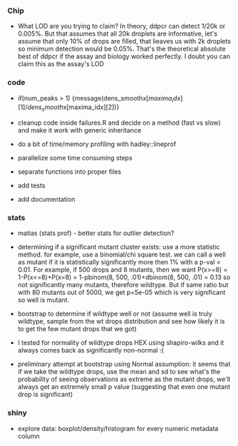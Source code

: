 ### Chip

- What LOD are you trying to claim? In theory, ddpcr can detect 1/20k or 0.005%. But that assumes that all 20k droplets are informative, let's assume that only 10% of drops are filled, that lieaves us with 2k droplets so minimum detection would be 0.05%. That's the theoretical absolute best of ddpcr if the assay and biology worked perfectly. I doubt you can claim this as the assay's LOD


### code

- if(num_peaks > 1) {message(dens_smooth$x[maxima_idx][1]/dens_smooth$x[maxima_idx][2])}

- cleanup code inside failures.R and decide on a method (fast vs slow) and make it work with generic inheritance

- do a bit of time/memory profiling with hadley::lineprof  

- parallelize some time consuming steps

- separate functions into proper files

- add tests

- add documentation



### stats

- matias (stats prof) - better stats for outlier detection?

- determining if a significant mutant cluster exists: use a more statistic method.
for example, use a binomial/chi square test. we can call a well as mutant if it is
statistically significantly more then 1% with a p-val < 0.01. For example, if 500
drops and 8 mutants, then we want P(x>=8) = 1-P(x<=8)+P(x=8) =
1-pbinom(8, 500, .01)+dbinom(8, 500, .01) = 0.13 so not significantly many mutants,
therefore wildtype.  But if same ratio but with 80 mutants out of 5000, we get
p=5e-05 which is very significant so well is mutant.

- bootstrap to determine if wildtype well or not (assume well is truly wildtype,
sample from the wt drops distribution and see how likely it is to get the few mutant
drops that we got)

- I tested for normality of wildtype drops HEX using shapiro-wilks and it always
comes back as significantly non-normal :(

- preliminary attempt at bootstrap using Normal assumption: it seems that if we
take the wildtype drops, use the mean and sd to see what's the probability of
seeing observations as extreme as the mutant drops, we'll always get an extremely
small p value (suggesting that even one mutant drop is significant)


### shiny

- explore data: boxplot/density/histogram for every numeric metadata column